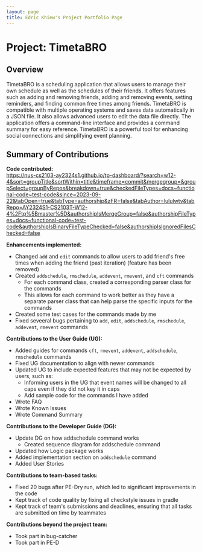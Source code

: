 ```yaml
---
layout: page
title: Edric Khiew's Project Portfolio Page
---
```


# Project: TimetaBRO

## Overview
TimetaBRO is a scheduling application that allows users to manage their own schedule as well as the schedules of their friends. It offers features such as adding and removing friends, adding and removing events, setting reminders, and finding common free times among friends. TimetaBRO is compatible with multiple operating systems and saves data automatically in a JSON file. It also allows advanced users to edit the data file directly. The application offers a command-line interface and provides a command summary for easy reference. TimetaBRO is a powerful tool for enhancing social connections and simplifying event planning.

## Summary of Contributions

**Code contributed:** \
https://nus-cs2103-ay2324s1.github.io/tp-dashboard/?search=w12-4&sort=groupTitle&sortWithin=title&timeframe=commit&mergegroup=&groupSelect=groupByRepos&breakdown=true&checkedFileTypes=docs~functional-code~test-code&since=2023-09-22&tabOpen=true&tabType=authorship&zFR=false&tabAuthor=lululwtv&tabRepo=AY2324S1-CS2103T-W12-4%2Ftp%5Bmaster%5D&authorshipIsMergeGroup=false&authorshipFileTypes=docs~functional-code~test-code&authorshipIsBinaryFileTypeChecked=false&authorshipIsIgnoredFilesChecked=false

**Enhancements implemented:**

- Changed `add` and `edit` commands to allow users to add friend's free times when adding the friend (past iteration) (feature has been removed)
- Created `addschedule`, `rmschedule`, `addevent`, `rmevent`, and `cft` commands
    - For each command class, created a corresponding parser class for the commands
    - This allows for each command to work better as they have a separate parser class that can help parse the specific inputs for the commands
- Created some test cases for the commands made by me
- Fixed seveeral bugs pertaining to `add`, `edit`, `addschedule`, `rmschedule`, `addevent`, `rmevent` commands

**Contributions to the User Guide (UG):**

- Added guides for commands `cft`, `rmevent`, `addevent`, `addschedule`, `rmschedule` commands
- Fixed UG documentation to align with newer commands
- Updated UG to include expected features that may not be expected by users, such as:
    - Informing users in the UG that event names will be changed to all caps even if they did not key it in caps
    - Add sample code for the commands I have added
- Wrote FAQ
- Wrote Known Issues
- Wrote Command Summary

**Contributions to the Developer Guide (DG):**

- Update DG on how addschedule command works
    - Created sequence diagram for addschedule command
- Updated how Logic package works
- Added implementation section on `addschedule` command
- Added User Stories

**Contributions to team-based tasks:**
- Fixed 20 bugs after PE-Dry run, which led to significant improvements in the code
- Kept track of code quality by fixing all checkstyle issues in gradle
- Kept track of team's submissions and deadlines, ensuring that all tasks are submitted on time by teammates

**Contributions beyond the project team:**

- Took part in bug-catcher
- Took part in PE-D

